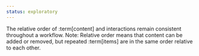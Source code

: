 ```yaml
---
status: exploratory
---
```


The relative order of :term[content] and interactions remain consistent throughout a workflow. Note: Relative order means that content can be added or removed, but repeated :term[items] are in the same order relative to each other.
